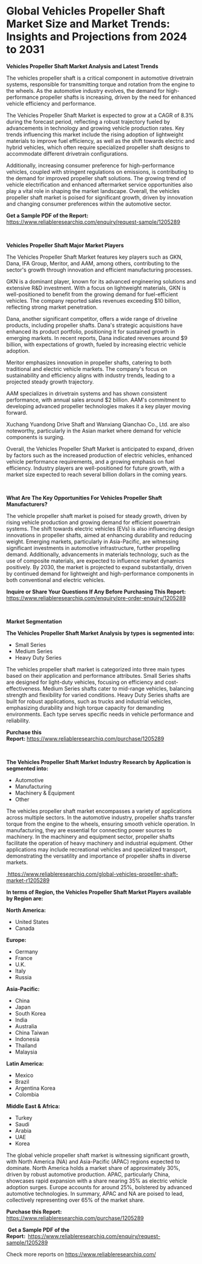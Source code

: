 <p><h1>Global Vehicles Propeller Shaft Market Size and Market Trends: Insights and Projections from 2024 to 2031</h1></p><p><strong>Vehicles Propeller Shaft Market Analysis and Latest Trends</strong></p>
<p><p>The vehicles propeller shaft is a critical component in automotive drivetrain systems, responsible for transmitting torque and rotation from the engine to the wheels. As the automotive industry evolves, the demand for high-performance propeller shafts is increasing, driven by the need for enhanced vehicle efficiency and performance. </p><p>The Vehicles Propeller Shaft Market is expected to grow at a CAGR of 8.3% during the forecast period, reflecting a robust trajectory fueled by advancements in technology and growing vehicle production rates. Key trends influencing this market include the rising adoption of lightweight materials to improve fuel efficiency, as well as the shift towards electric and hybrid vehicles, which often require specialized propeller shaft designs to accommodate different drivetrain configurations. </p><p>Additionally, increasing consumer preference for high-performance vehicles, coupled with stringent regulations on emissions, is contributing to the demand for improved propeller shaft solutions. The growing trend of vehicle electrification and enhanced aftermarket service opportunities also play a vital role in shaping the market landscape. Overall, the vehicles propeller shaft market is poised for significant growth, driven by innovation and changing consumer preferences within the automotive sector.</p></p>
<p><strong>Get a Sample PDF of the Report:&nbsp;</strong> <a href="https://www.reliableresearchiq.com/enquiry/request-sample/1205289?utm_campaign=1870&utm_medium=2&utm_source=Github&utm_content=ia&utm_term=31122024&utm_id=vehicles-propeller-shaft">https://www.reliableresearchiq.com/enquiry/request-sample/1205289</a></p>
<p>&nbsp;</p>
<p><strong>Vehicles Propeller Shaft Major Market Players</strong></p>
<p><p>The Vehicles Propeller Shaft Market features key players such as GKN, Dana, IFA Group, Meritor, and AAM, among others, contributing to the sector's growth through innovation and efficient manufacturing processes.</p><p>GKN is a dominant player, known for its advanced engineering solutions and extensive R&D investment. With a focus on lightweight materials, GKN is well-positioned to benefit from the growing demand for fuel-efficient vehicles. The company reported sales revenues exceeding $10 billion, reflecting strong market penetration.</p><p>Dana, another significant competitor, offers a wide range of driveline products, including propeller shafts. Dana's strategic acquisitions have enhanced its product portfolio, positioning it for sustained growth in emerging markets. In recent reports, Dana indicated revenues around $9 billion, with expectations of growth, fueled by increasing electric vehicle adoption.</p><p>Meritor emphasizes innovation in propeller shafts, catering to both traditional and electric vehicle markets. The company's focus on sustainability and efficiency aligns with industry trends, leading to a projected steady growth trajectory.</p><p>AAM specializes in drivetrain systems and has shown consistent performance, with annual sales around $2 billion. AAM's commitment to developing advanced propeller technologies makes it a key player moving forward.</p><p>Xuchang Yuandong Drive Shaft and Wanxiang Qianchao Co., Ltd. are also noteworthy, particularly in the Asian market where demand for vehicle components is surging. </p><p>Overall, the Vehicles Propeller Shaft Market is anticipated to expand, driven by factors such as the increased production of electric vehicles, enhanced vehicle performance requirements, and a growing emphasis on fuel efficiency. Industry players are well-positioned for future growth, with a market size expected to reach several billion dollars in the coming years.</p></p>
<p>&nbsp;</p>
<p><strong>What Are The Key Opportunities For Vehicles Propeller Shaft Manufacturers?</strong></p>
<p><p>The vehicle propeller shaft market is poised for steady growth, driven by rising vehicle production and growing demand for efficient powertrain systems. The shift towards electric vehicles (EVs) is also influencing design innovations in propeller shafts, aimed at enhancing durability and reducing weight. Emerging markets, particularly in Asia-Pacific, are witnessing significant investments in automotive infrastructure, further propelling demand. Additionally, advancements in materials technology, such as the use of composite materials, are expected to influence market dynamics positively. By 2030, the market is projected to expand substantially, driven by continued demand for lightweight and high-performance components in both conventional and electric vehicles.</p></p>
<p><strong>Inquire or Share Your Questions If Any Before Purchasing This Report:</strong> <a href="https://www.reliableresearchiq.com/enquiry/pre-order-enquiry/1205289?utm_campaign=1870&utm_medium=2&utm_source=Github&utm_content=ia&utm_term=31122024&utm_id=vehicles-propeller-shaft">https://www.reliableresearchiq.com/enquiry/pre-order-enquiry/1205289</a></p>
<p>&nbsp;</p>
<p><strong>Market Segmentation</strong></p>
<p><strong>The Vehicles Propeller Shaft Market Analysis by types is segmented into:</strong></p>
<p><ul><li>Small Series</li><li>Medium Series</li><li>Heavy Duty Series</li></ul></p>
<p><p>The vehicles propeller shaft market is categorized into three main types based on their application and performance attributes. Small Series shafts are designed for light-duty vehicles, focusing on efficiency and cost-effectiveness. Medium Series shafts cater to mid-range vehicles, balancing strength and flexibility for varied conditions. Heavy Duty Series shafts are built for robust applications, such as trucks and industrial vehicles, emphasizing durability and high torque capacity for demanding environments. Each type serves specific needs in vehicle performance and reliability.</p></p>
<p><strong>Purchase this Report:&nbsp;</strong><a href="https://www.reliableresearchiq.com/purchase/1205289?utm_campaign=1870&utm_medium=2&utm_source=Github&utm_content=ia&utm_term=31122024&utm_id=vehicles-propeller-shaft">https://www.reliableresearchiq.com/purchase/1205289</a></p>
<p>&nbsp;</p>
<p><strong>The Vehicles Propeller Shaft Market Industry Research by Application is segmented into:</strong></p>
<p><ul><li>Automotive</li><li>Manufacturing</li><li>Machinery & Equipment</li><li>Other</li></ul></p>
<p><p>The vehicles propeller shaft market encompasses a variety of applications across multiple sectors. In the automotive industry, propeller shafts transfer torque from the engine to the wheels, ensuring smooth vehicle operation. In manufacturing, they are essential for connecting power sources to machinery. In the machinery and equipment sector, propeller shafts facilitate the operation of heavy machinery and industrial equipment. Other applications may include recreational vehicles and specialized transport, demonstrating the versatility and importance of propeller shafts in diverse markets.</p></p>
<p><a href="https://www.reliableresearchiq.com/global-vehicles-propeller-shaft-market-r1205289?utm_campaign=1870&utm_medium=2&utm_source=Github&utm_content=ia&utm_term=31122024&utm_id=vehicles-propeller-shaft">&nbsp;https://www.reliableresearchiq.com/global-vehicles-propeller-shaft-market-r1205289</a></p>
<p><strong>In terms of Region, the Vehicles Propeller Shaft Market Players available by Region are:</strong></p>
<p>
    <p> <strong> North America: </strong>
        <ul>
            <li>United States</li>
            <li>Canada</li>
        </ul>
        </p> 
    <p> <strong> Europe: </strong>
        <ul>
            <li>Germany</li>
            <li>France</li>
            <li>U.K.</li>
            <li>Italy</li>
            <li>Russia</li>
        </ul>
        </p> 
    <p> <strong> Asia-Pacific: </strong>
        <ul>
            <li>China</li>
            <li>Japan</li>
            <li>South Korea</li>
            <li>India</li>
            <li>Australia</li>
            <li>China Taiwan</li>
            <li>Indonesia</li>
            <li>Thailand</li>
            <li>Malaysia</li>
        </ul>
        </p> 
    <p> <strong> Latin America: </strong>
        <ul>
            <li>Mexico</li>
            <li>Brazil</li>
            <li>Argentina Korea</li>
            <li>Colombia</li>
        </ul>
        </p> 
    <p> <strong> Middle East & Africa: </strong>
        <ul>
            <li>Turkey</li>
            <li>Saudi</li>
            <li>Arabia</li>
            <li>UAE</li>
            <li>Korea</li>
        </ul>
    </p>
    </p>
<p><p>The global vehicle propeller shaft market is witnessing significant growth, with North America (NA) and Asia-Pacific (APAC) regions expected to dominate. North America holds a market share of approximately 30%, driven by robust automotive production. APAC, particularly China, showcases rapid expansion with a share nearing 35% as electric vehicle adoption surges. Europe accounts for around 25%, bolstered by advanced automotive technologies. In summary, APAC and NA are poised to lead, collectively representing over 65% of the market share.</p></p>
<p><strong>Purchase this Report: </strong><a href="https://www.reliableresearchiq.com/purchase/1205289?utm_campaign=1870&utm_medium=2&utm_source=Github&utm_content=ia&utm_term=31122024&utm_id=vehicles-propeller-shaft">https://www.reliableresearchiq.com/purchase/1205289</a></p>
<p>&nbsp;<strong>Get a Sample PDF of the Report:&nbsp;&nbsp;</strong><a href="https://www.reliableresearchiq.com/enquiry/request-sample/1205289?utm_campaign=1870&utm_medium=2&utm_source=Github&utm_content=ia&utm_term=31122024&utm_id=vehicles-propeller-shaft">https://www.reliableresearchiq.com/enquiry/request-sample/1205289</a></p>
<p><strong></strong></p>
<p>Check more reports on <a href="https://www.reliableresearchiq.com/?utm_campaign=1870&utm_medium=2&utm_source=Github&utm_content=ia&utm_term=31122024&utm_id=vehicles-propeller-shaft">https://www.reliableresearchiq.com/</a></p>